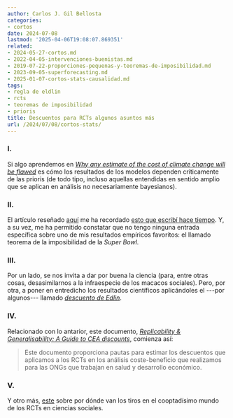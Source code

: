 ```yaml
---
author: Carlos J. Gil Bellosta
categories:
- cortos
date: 2024-07-08
lastmod: '2025-04-06T19:08:07.869351'
related:
- 2024-05-27-cortos.md
- 2022-04-05-intervenciones-buenistas.md
- 2019-07-22-proporciones-pequenas-y-teoremas-de-imposibilidad.md
- 2023-09-05-superforecasting.md
- 2025-01-07-cortos-stats-causalidad.md
tags:
- regla de eldlin
- rcts
- teoremas de imposibilidad
- prioris
title: Descuentos para RCTs algunos asuntos más
url: /2024/07/08/cortos-stats/
---
```


### I.

Si algo aprendemos en [_Why any estimate of the cost of climate change will be flawed_](https://www.economist.com/finance-and-economics/2024/05/30/why-any-estimate-of-the-cost-of-climate-change-will-be-flawed) es cómo los resultados de los modelos dependen críticamente de las prioris (de todo tipo, incluso aquellas entendidas en sentido amplio que se aplican en análisis no necesariamente bayesianos).

### II.

El artículo reseñado [aquí](https://statmodeling.stat.columbia.edu/2024/03/09/a-new-piranha-paper/) me ha recordado [esto que escribí hace tiempo](/2019/07/22/proporciones-pequenas-y-teoremas-de-imposibilidad/). Y, a su vez, me ha permitido constatar que no tengo ninguna entrada específica sobre uno de mis resultados empíricos favoritos: el llamado teorema de la imposibilidad de la _Super Bowl_.


### III.

Por un lado, se nos invita a dar por buena la ciencia (para, entre otras cosas, desasimilarnos a la infraespecie de los macacos sociales). Pero, por otra, a poner en entredicho los resultados científicos aplicándoles el ---por algunos--- llamado
[_descuento de Edlin_](https://statmodeling.stat.columbia.edu/2014/02/24/edlins-rule-routinely-scaling-published-estimates/).


### IV.

Relacionado con lo antarior, este documento, [_Replicability & Generalisability: A Guide to CEA discounts_](https://docs.google.com/document/d/1eJBSmNG-iRJ-twoHaoztQUmB4pmEHut8_oT3xgtldnI/edit#heading=h.4o8v2cr7vkn2), comienza así:

> Este documento proporciona pautas para estimar los descuentos que aplicamos a los RCTs en los análisis coste-beneficio que realizamos para las ONGs que trabajan en salud y desarrollo económico.

### V.

Y otro más,
[este](https://marginalrevolution.com/marginalrevolution/2024/03/is-there-hope-for-evidence-based-policy.html)
sobre por dónde van los tiros en el cooptadísimo mundo de los RCTs en ciencias sociales.